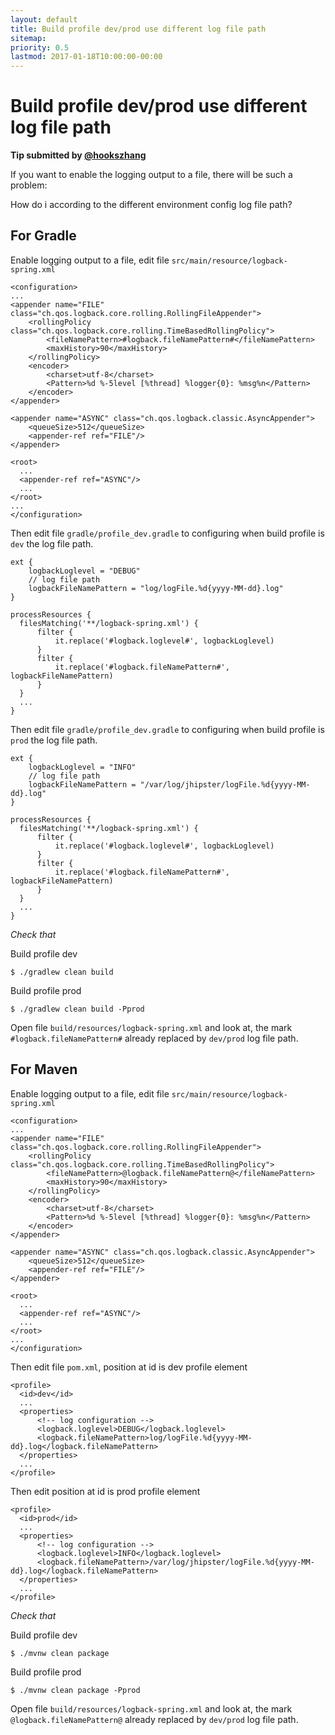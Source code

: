 ```yaml
---
layout: default
title: Build profile dev/prod use different log file path
sitemap:
priority: 0.5
lastmod: 2017-01-18T10:00:00-00:00
---
```


# Build profile dev/prod use different log file path

__Tip submitted by [@hookszhang](https://github.com/hookszhang)__

If you want to enable the logging output to a file, there will be such a problem:

How do i according to the different environment config log file path?

## For Gradle

Enable logging output to a file, edit file `src/main/resource/logback-spring.xml`

```
<configuration>
...
<appender name="FILE" class="ch.qos.logback.core.rolling.RollingFileAppender">
    <rollingPolicy class="ch.qos.logback.core.rolling.TimeBasedRollingPolicy">
        <fileNamePattern>#logback.fileNamePattern#</fileNamePattern>
        <maxHistory>90</maxHistory>
    </rollingPolicy>
    <encoder>
        <charset>utf-8</charset>
        <Pattern>%d %-5level [%thread] %logger{0}: %msg%n</Pattern>
    </encoder>
</appender>

<appender name="ASYNC" class="ch.qos.logback.classic.AsyncAppender">
    <queueSize>512</queueSize>
    <appender-ref ref="FILE"/>
</appender>

<root>
  ...
  <appender-ref ref="ASYNC"/>
  ...
</root>
...
</configuration>
```

Then edit file `gradle/profile_dev.gradle` to configuring when build profile is `dev` the log file path.

```
ext {
    logbackLoglevel = "DEBUG"
    // log file path
    logbackFileNamePattern = "log/logFile.%d{yyyy-MM-dd}.log"
}

processResources {
  filesMatching('**/logback-spring.xml') {
      filter {
          it.replace('#logback.loglevel#', logbackLoglevel)
      }
      filter {
          it.replace('#logback.fileNamePattern#', logbackFileNamePattern)
      }
  }
  ...
}
```

Then edit file `gradle/profile_dev.gradle` to configuring when build profile is `prod` the log file path.

```
ext {
    logbackLoglevel = "INFO"
    // log file path
    logbackFileNamePattern = "/var/log/jhipster/logFile.%d{yyyy-MM-dd}.log"
}

processResources {
  filesMatching('**/logback-spring.xml') {
      filter {
          it.replace('#logback.loglevel#', logbackLoglevel)
      }
      filter {
          it.replace('#logback.fileNamePattern#', logbackFileNamePattern)
      }
  }
  ...
}
```

*Check that*

Build profile dev
```
$ ./gradlew clean build
```

Build profile prod
```
$ ./gradlew clean build -Pprod
```

Open file `build/resources/logback-spring.xml` and look at, the mark `#logback.fileNamePattern#` already replaced by `dev/prod` log file path.

## For Maven

Enable logging output to a file, edit file `src/main/resource/logback-spring.xml`

```
<configuration>
...
<appender name="FILE" class="ch.qos.logback.core.rolling.RollingFileAppender">
    <rollingPolicy class="ch.qos.logback.core.rolling.TimeBasedRollingPolicy">
        <fileNamePattern>@logback.fileNamePattern@</fileNamePattern>
        <maxHistory>90</maxHistory>
    </rollingPolicy>
    <encoder>
        <charset>utf-8</charset>
        <Pattern>%d %-5level [%thread] %logger{0}: %msg%n</Pattern>
    </encoder>
</appender>

<appender name="ASYNC" class="ch.qos.logback.classic.AsyncAppender">
    <queueSize>512</queueSize>
    <appender-ref ref="FILE"/>
</appender>

<root>
  ...
  <appender-ref ref="ASYNC"/>
  ...
</root>
...
</configuration>
```

Then edit file `pom.xml`, position at id is dev profile element

```
<profile>
  <id>dev</id>
  ...
  <properties>
      <!-- log configuration -->
      <logback.loglevel>DEBUG</logback.loglevel>
      <logback.fileNamePattern>log/logFile.%d{yyyy-MM-dd}.log</logback.fileNamePattern>
  </properties>
  ...
</profile>
```

Then edit position at id is prod profile element

```
<profile>
  <id>prod</id>
  ...
  <properties>
      <!-- log configuration -->
      <logback.loglevel>INFO</logback.loglevel>
      <logback.fileNamePattern>/var/log/jhipster/logFile.%d{yyyy-MM-dd}.log</logback.fileNamePattern>
  </properties>
  ...
</profile>
```

*Check that*

Build profile dev
```
$ ./mvnw clean package
```

Build profile prod
```
$ ./mvnw clean package -Pprod
```

Open file `build/resources/logback-spring.xml` and look at, the mark `@logback.fileNamePattern@` already replaced by `dev/prod` log file path.
